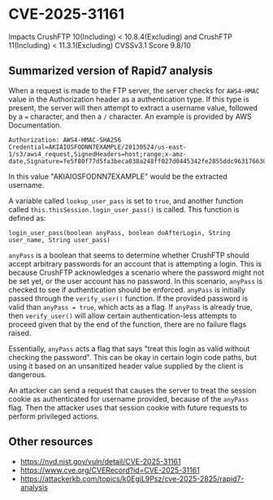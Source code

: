 #  CVE-2025-31161
Impacts CrushFTP 10(Including) < 10.8.4(Excluding) and CrushFTP 11(Including) < 11.3.1(Excluding)
CVSSv3.1 Score 9.8/10

##  Summarized version of Rapid7 analysis
When a request is made to the FTP server, the server checks for ```AWS4-HMAC``` value in the Authorization header as a authentication type. If this type is present, the server will then attempt to extract a username value, followed by a ```=``` character, and then a ```/``` character. An example is provided by AWS Documentation.
```
Authorization: AWS4-HMAC-SHA256 Credential=AKIAIOSFODNN7EXAMPLE/20130524/us-east-1/s3/aws4_request,SignedHeaders=host;range;x-amz-date,Signature=fe5f80f77d5fa3beca038a248ff027d0445342fe2855ddc963176630326f1024
``` 
In this value "AKIAIOSFODNN7EXAMPLE" would be the extracted username.

A variable called ```lookup_user_pass``` is set to ```true```, and another function called ```this.thisSession.login_user_pass()``` is called. This function is defined as:
```
login_user_pass(boolean anyPass, boolean doAfterLogin, String user_name, String user_pass)
```

```anyPass``` is a boolean that seems to determine whether CrushFTP should accept arbitrary passwords for an account that is attempting a login. This is because CrushFTP acknowledges a scenario where the password might not be set yet, or the user account has no password. In this scenario, ```anyPass``` is checked to see if authentication should be enforced. ``anyPass`` is initially passed through the ```verify_user()``` function. If the provided password is valid than ```anyPass = true```, which acts as a flag. If ```anyPass``` is already true, then ```verify_user()``` will allow certain authentication-less attempts to proceed given that by the end of the function, there are no failure flags raised.
  
Essentially, ```anyPass``` acts a flag that says "treat this login as valid without checking the password". This can be okay in certain login code paths, but using it based on an unsanitized header value supplied by the client is dangerous.

An attacker can send a request that causes the server to treat the session cookie as authenticated for username provided, because of the ```anyPass``` flag. Then the attacker uses that session cookie with future requests to perform privileged actions.

##  Other resources
* https://nvd.nist.gov/vuln/detail/CVE-2025-31161
* https://www.cve.org/CVERecord?id=CVE-2025-31161
* https://attackerkb.com/topics/k0EgiL9Psz/cve-2025-2825/rapid7-analysis